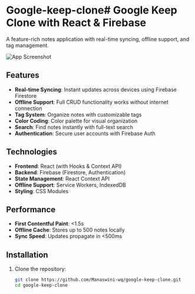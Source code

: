 # Google-keep-clone# Google Keep Clone with React & Firebase

A feature-rich notes application with real-time syncing, offline support, and tag management.

![App Screenshot](screenshots/app-preview.png)

## Features

- **Real-time Syncing**: Instant updates across devices using Firebase Firestore
- **Offline Support**: Full CRUD functionality works without internet connection
- **Tag System**: Organize notes with customizable tags
- **Color Coding**: Color palette for visual organization
- **Search**: Find notes instantly with full-text search
- **Authentication**: Secure user accounts with Firebase Auth

## Technologies

- **Frontend**: React (with Hooks & Context API)
- **Backend**: Firebase (Firestore, Authentication)
- **State Management**: React Context API
- **Offline Support**: Service Workers, IndexedDB
- **Styling**: CSS Modules

## Performance

- **First Contentful Paint**: <1.5s
- **Offline Cache**: Stores up to 500 notes locally
- **Sync Speed**: Updates propagate in <500ms

## Installation

1. Clone the repository:
   ```bash
   git clone https://github.com/Manaswini-wq/google-keep-clone.git
   cd google-keep-clone
